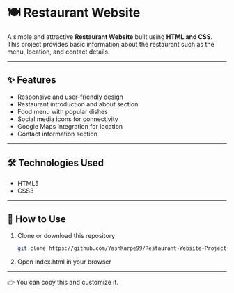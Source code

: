 # 🍽️ Restaurant Website

A simple and attractive **Restaurant Website** built using **HTML and CSS**.  
This project provides basic information about the restaurant such as the menu, location, and contact details.  

---

## ✨ Features
- Responsive and user-friendly design  
- Restaurant introduction and about section  
- Food menu with popular dishes  
- Social media icons for connectivity  
- Google Maps integration for location  
- Contact information section  

---

## 🛠️ Technologies Used
- HTML5  
- CSS3  

---

## 🚀 How to Use
1. Clone or download this repository  
   ```bash
   git clone https://github.com/YashKarpe99/Restaurant-Website-Project.git
2. Open index.html in your browser

   
---

👉 You can copy this and customize it.  
